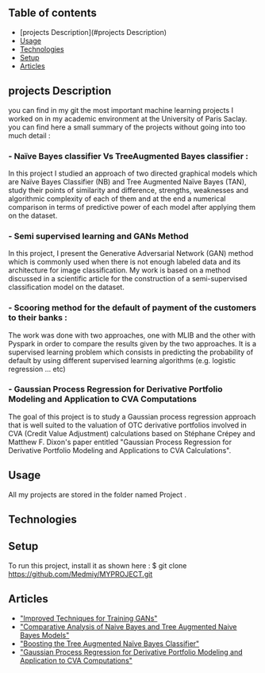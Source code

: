## Table of contents
* [projects Description](#projects Description)
* [Usage](#Usage)
* [Technologies](#Technologies)
* [Setup](#Setup)
* [Articles](#Articles)

## projects Description

you can find in my git the most important machine learning projects I worked on in my academic environment at the University of Paris Saclay.
you can find here a small summary of the projects without going into too much detail :

### - Naïve Bayes classifier Vs TreeAugmented Bayes classifier : 
In this project I studied an approach of two directed graphical models which are Naïve Bayes Classifier (NB) and Tree Augmented Naïve Bayes (TAN), study their points of similarity and difference, strengths, weaknesses and algorithmic complexity of each of them and at the end a numerical comparison in terms of predictive power of each model after applying them on the dataset.
### - Semi supervised learning and GANs Method
In this project, I present the Generative Adversarial Network (GAN) method which is commonly used when there is not enough labeled data and its architecture for image classification.
My work is based on a method discussed in a scientific article for the construction of a semi-supervised classification model on the dataset.
### - Scooring method for the default of payment of the customers to their banks :
The work was done with two approaches, one with MLIB and the other with Pyspark in order to compare the results given by the two approaches.
It is a supervised learning problem which consists in predicting the probability of default by using different supervised learning algorithms (e.g. logistic regression ... etc)
### - Gaussian Process Regression for Derivative Portfolio Modeling and Application to CVA Computations
The goal of this project is to study a Gaussian process regression approach that is well suited to the valuation of OTC derivative portfolios involved in CVA (Credit Value Adjustment) calculations based on Stéphane Crépey and Matthew F. Dixon's paper entitled "Gaussian Process Regression for Derivative Portfolio Modeling and Applications to CVA Calculations".




## Usage

All my projects are stored in the folder named Project .

## Technologies

## Setup

To run this project, install it as shown here :
$ git clone https://github.com/Medmiy/MYPROJECT.git 

## Articles

- ["Improved Techniques for Training GANs"](http://arxiv.org/abs/1606.03498)
- ["Comparative Analysis of Naive Bayes and Tree Augmented Naive Bayes Models"](https://scholarworks.sjsu.edu/cgi/viewcontent.cgi?referer=&httpsredir=1&article=1350&context=etd_projects)
- ["Boosting the Tree Augmented Naïve Bayes Classifier"](https://www.researchgate.net/publication/221252606_Boosting_the_Tree_Augmented_Naive_Bayes_Classifier)
- ["Gaussian Process Regression for Derivative Portfolio Modeling and Application to CVA Computations"](https://arxiv.org/abs/1901.11081)

